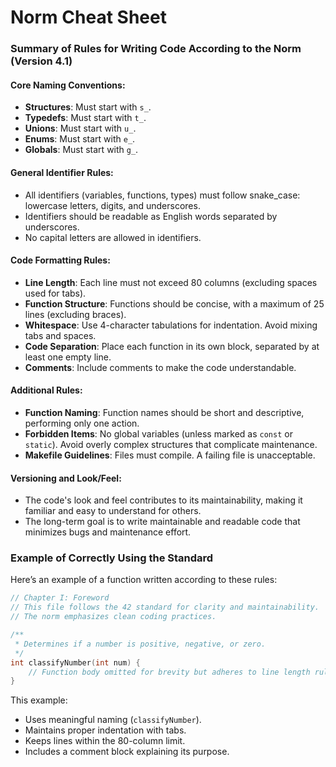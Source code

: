 # Norm Cheat Sheet

### Summary of Rules for Writing Code According to the Norm (Version 4.1)

#### Core Naming Conventions:
- **Structures**: Must start with `s_`.
- **Typedefs**: Must start with `t_`.
- **Unions**: Must start with `u_`.
- **Enums**: Must start with `e_`.
- **Globals**: Must start with `g_`.

#### General Identifier Rules:
- All identifiers (variables, functions, types) must follow snake_case: lowercase letters, digits, and underscores.
- Identifiers should be readable as English words separated by underscores.
- No capital letters are allowed in identifiers.

#### Code Formatting Rules:
- **Line Length**: Each line must not exceed 80 columns (excluding spaces used for tabs).
- **Function Structure**: Functions should be concise, with a maximum of 25 lines (excluding braces).
- **Whitespace**: Use 4-character tabulations for indentation. Avoid mixing tabs and spaces.
- **Code Separation**: Place each function in its own block, separated by at least one empty line.
- **Comments**: Include comments to make the code understandable.

#### Additional Rules:
- **Function Naming**: Function names should be short and descriptive, performing only one action.
- **Forbidden Items**: No global variables (unless marked as `const` or `static`). Avoid overly complex structures that complicate maintenance.
- **Makefile Guidelines**: Files must compile. A failing file is unacceptable.

#### Versioning and Look/Feel:
- The code's look and feel contributes to its maintainability, making it familiar and easy to understand for others.
- The long-term goal is to write maintainable and readable code that minimizes bugs and maintenance effort.

### Example of Correctly Using the Standard

Here’s an example of a function written according to these rules:

```c
// Chapter I: Foreword
// This file follows the 42 standard for clarity and maintainability.
// The norm emphasizes clean coding practices.

/**
 * Determines if a number is positive, negative, or zero.
 */
int classifyNumber(int num) {
    // Function body omitted for brevity but adheres to line length rules.
}
```

This example:
- Uses meaningful naming (`classifyNumber`).
- Maintains proper indentation with tabs.
- Keeps lines within the 80-column limit.
- Includes a comment block explaining its purpose.